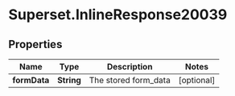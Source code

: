 # Superset.InlineResponse20039

## Properties
Name | Type | Description | Notes
------------ | ------------- | ------------- | -------------
**formData** | **String** | The stored form_data | [optional] 
